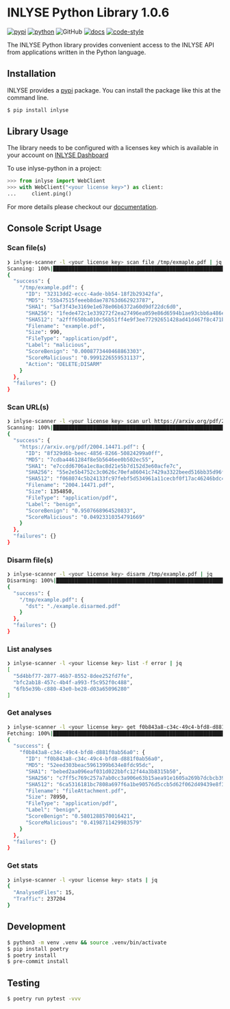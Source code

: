 # INLYSE Python Library 1.0.6  <!-- semantic release -->

[![pypi](https://img.shields.io/pypi/v/inlyse-python.svg)](https://pypi.org/project/inlyse-python/)
[![python](https://img.shields.io/pypi/pyversions/inlyse-python.svg)](https://pypi.org/project/inlyse-python/)
![GitHub](https://img.shields.io/github/license/inlyse/inlyse-python)
[![docs](https://img.shields.io/badge/docs-inlyse--python-11BBAA)](https://documentation.inlyse.cloud/python)
[![code-style](https://img.shields.io/badge/code--style-black-000000)](https://img.shields.io/badge/code--style-black-000000)

The INLYSE Python library provides convenient access to the INLYSE API
from applications written in the Python language.

## Installation
INLYSE provides a [pypi](https://pypi.org) package. You can install the
package like this at the command line.

~~~Bash
$ pip install inlyse
~~~

## Library Usage
The library needs to be configured with a licenses key
which is available in your account on [INLYSE Dashboard](https://dashboard.inlyse.cloud)

To use inlyse-python in a project:

~~~Python
>>> from inlyse import WebClient
>>> with WebClient("<your license key>") as client:
...     client.ping()
~~~

For more details please checkout our [documentation](https://documentation.inlyse.cloud/python).

## Console Script Usage

### Scan file(s)
~~~Bash
❯ inlyse-scanner -l <your license key> scan file /tmp/exmaple.pdf | jq
Scanning: 100%|███████████████████████████████████████████████████████████████████████████████████████████████████████████████████████████████████████████████| 1/1 [00:03<00:00,  3.97s/file]
{
  "success": {
    "/tmp/example.pdf": {
      "ID": "32313dd2-eccc-4ade-bb54-18f2b29342fa",
      "MD5": "55b47515feeeb8dae78763d662923787",
      "SHA1": "5af3f43e3169e1e678e06b6372a60d9df22dc6d0",
      "SHA256": "1fede472c1e339272f2ea27496ea059e86d6594b1ae93cbb6a486eeb118527e1",
      "SHA512": "a2fff650ba010c56b51ff4e9f3ee77292651428ad41d467f8c471b4c9091060a3dc64acea22ee875ec6f14abd3e018f944a92e87f4567b71fae05b2d80566880",
      "Filename": "example.pdf",
      "Size": 990,
      "FileType": "application/pdf",
      "Label": "malicious",
      "ScoreBenign": "0.0008773440468863303",
      "ScoreMalicious": "0.9991226559531137",
      "Action": "DELETE;DISARM"
    }
  },
  "failures": {}
}
~~~

### Scan URL(s)
~~~Bash
❯ inlyse-scanner -l <your license key> scan url https://arxiv.org/pdf/2004.14471.pdf | jq
Scanning: 100%|████████████████████████████████████████████████████████████████████████████████████████████████████████████████████████████████████████████████| 1/1 [00:05<00:00,  5.01s/url]
{
  "success": {
    "https://arxiv.org/pdf/2004.14471.pdf": {
      "ID": "8f329d6b-beec-4856-8266-50824299a0ff",
      "MD5": "7cdba4461284f8e5b5646ee0b502ec55",
      "SHA1": "e7ccdd6706a1ec8ac8d21e5b7d152d3e60acfe7c",
      "SHA256": "55e2e5b4752c3c0626c70efa86041c7429a3322beed516bb35d96fa4edd9948b",
      "SHA512": "f068074c5b24133fc97febf5d534961a11cecbf0f17ac46246bdc4cb45d60b84d01ff2df77860d1db69cd37d198331fd9fbc7237e49f74a55af3672e532f6d45",
      "Filename": "2004.14471.pdf",
      "Size": 1354850,
      "FileType": "application/pdf",
      "Label": "benign",
      "ScoreBenign": "0.9507668964520833",
      "ScoreMalicious": "0.04923310354791669"
    }
  },
  "failures": {}
}
~~~

### Disarm file(s)
~~~Bash
❯ inlyse-scanner -l <your license key> disarm /tmp/example.pdf | jq
Disarming: 100%|███████████████████████████████████████████████████████████████████████████████████████████████████████████████████████████████████████████████| 1/1 [00:01<00:00,  1.55s/file]
{
  "success": {
    "/tmp/example.pdf": {
      "dst": "./example.disarmed.pdf"
    }
  },
  "failures": {}
}

~~~

### List analyses
~~~Bash
❯ inlyse-scanner -l <your license key> list -f error | jq
[
  "5d4bbf77-2877-46b7-8552-8dee252fd7fe",
  "bfc2ab18-457c-4b4f-a993-f5c952f0c488",
  "6fb5e39b-c880-43e0-be28-d03a65096280"
]
~~~

### Get analyses
~~~Bash
❯ inlyse-scanner -l <your license key> get f0b843a8-c34c-49c4-bfd8-d881f0ab56a0 | jq
Fetching: 100%|█████████████████████████████████████████████████████████████████████████████████████████████████████████████████████████████████████████████████| 1/1 [00:00<00:00,  1.08id/s]
{
  "success": {
    "f0b843a8-c34c-49c4-bfd8-d881f0ab56a0": {
      "ID": "f0b843a8-c34c-49c4-bfd8-d881f0ab56a0",
      "MD5": "52eed303beac5961399b634e8fdc95dc",
      "SHA1": "bebed2aa096eaf031d022bbfc12f44a3b8315b50",
      "SHA256": "c7ff5c769c257a7ab0cc3a906e63b15aea91e1605a269b7dcbcb3911ea07681c",
      "SHA512": "6ca5316181bc7808a697f6a1be90576d5ccb5d62f062d49439e8f3ae883b70bece963b264ef64d48ad885fa88bc4ce67baeab019171f6b39d8d2e6dfb7cd5f79",
      "Filename": "fileAttachment.pdf",
      "Size": 78950,
      "FileType": "application/pdf",
      "Label": "benign",
      "ScoreBenign": "0.5801288570016421",
      "ScoreMalicious": "0.4198711429983579"
    }
  },
  "failures": {}
}
~~~

### Get stats
~~~Bash
❯ inlyse-scanner -l <your license key> stats | jq
{
  "AnalysedFiles": 15,
  "Traffic": 237204
}
~~~


## Development
~~~Bash
$ python3 -m venv .venv && source .venv/bin/activate
$ pip install poetry
$ poetry install
$ pre-commit install
~~~

## Testing

~~~Bash
$ poetry run pytest -vvv
~~~
